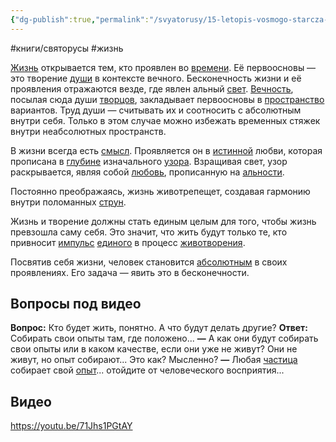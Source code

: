 ```yaml
---
{"dg-publish":true,"permalink":"/svyatorusy/15-letopis-vosmogo-starcza-zhizn/"}
---
```



#книги/святорусы #жизнь 

[Жизнь](Основные%20понятия.md#^fb0430) открывается тем, кто проявлен во [времени](Время.md). Её первоосновы — это творение [души](Основные%20понятия.md#^b88258) в контексте вечного. Бесконечность жизни и её проявления отражаются везде, где явлeн aльный [свет](Основные%20понятия.md#^bd2a25). [Вечность](Основные%20понятия.md#^3320de), посылая сюда души [творцов](Основные%20понятия.md#^71c856), закладывает первоосновы в [пространство](Основные%20понятия.md#^349738) вариантов. Труд души — считывать их и соотносить с абсолютным внутри себя. Только в этом случае можно избежать временных стяжек внутри неабсолютных пространств.

В жизни всегда есть [смысл](Основные%20понятия.md#^ace2a9). Проявляется он в [истинной](Основные%20понятия.md#^1ea3c3) любви, которая прописана в [глубине](Основные%20понятия.md#^053b1e) изначального [узора](Основные%20понятия.md#^2287d6). Взращивая свет, узор раскрывается, являя собой [любовь](Основные%20понятия.md#^d27889), прописанную на [альности](Основные%20понятия.md#^40c0c5).

Постоянно преображаясь, жизнь животрепещет, создавая гармонию внутри поломанных [струн](Основные%20понятия.md#^e7dc2f).

Жизнь и творение должны стать единым целым для того, чтобы жизнь превзошла саму себя. Это значит, что жить будут только те, кто привносит [импульс](Основные%20понятия.md#^befdf7) [единого](Основные%20понятия.md#^ecdcd4) в процесс [животворения](Основные%20понятия.md#^51f78d).

Посвятив себя жизни, человек становится [абсолютным](Основные%20понятия.md#^893fe9) в своих проявлениях. Его задача — явить это в бесконечности.

## Вопросы под видео

**Вопрос:** Кто будет жить, понятно. А что будут делать другие?
**Ответ:** Собирать свои опыты там, где положено...
**—** А как они будут собирать свои опыты или в каком качестве, если они уже не живут? Они не живут, но опыт собирают... Это как? Мысленно?
**—** Любая [частица](Элементарные%20частицы.md) собирает свой [опыт](Основные%20понятия.md#^9ce90e)... отойдите от человеческого восприятия...

## Видео

https://youtu.be/71Jhs1PGtAY

